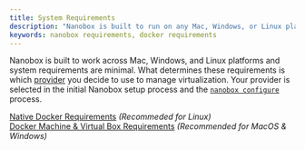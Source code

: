 ```yaml
---
title: System Requirements
description: "Nanobox is built to run on any Mac, Windows, or Linux platform with minimal system requirements."
keywords: nanobox requirements, docker requirements
---
```


Nanobox is built to work across Mac, Windows, and Linux platforms and system requirements are minimal. What determines these requirements is which [provider](/local-config/configure-nanobox/#provider) you decide to use to manage virtualization. Your provider is selected in the initial Nanobox setup process and the [`nanobox configure`](/cli/configure/) process.

[Native Docker Requirements](/install/requirements/docker/) *(Recommeded for Linux)*  
[Docker Machine & Virtual Box Requirements](/install/requirements/docker-machine/) *(Recommended for MacOS & Windows)*
